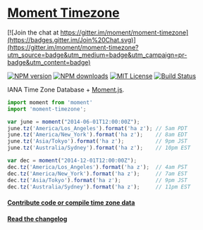 # [Moment Timezone](http://momentjs.com/timezone)

[![Join the chat at https://gitter.im/moment/moment-timezone](https://badges.gitter.im/Join%20Chat.svg)](https://gitter.im/moment/moment-timezone?utm_source=badge&utm_medium=badge&utm_campaign=pr-badge&utm_content=badge)

[![NPM version][npm-version-image]][npm-url] [![NPM downloads][npm-downloads-image]][npm-url] [![MIT License][license-image]][license-url] [![Build Status][travis-image]][travis-url]

IANA Time Zone Database + [Moment.js](http://momentjs.com).

```js
import moment from 'moment'
import 'moment-timezone';

var june = moment("2014-06-01T12:00:00Z");
june.tz('America/Los_Angeles').format('ha z'); // 5am PDT
june.tz('America/New_York').format('ha z');    // 8am EDT
june.tz('Asia/Tokyo').format('ha z');          // 9pm JST
june.tz('Australia/Sydney').format('ha z');    // 10pm EST

var dec = moment("2014-12-01T12:00:00Z");
dec.tz('America/Los_Angeles').format('ha z');  // 4am PST
dec.tz('America/New_York').format('ha z');     // 7am EST
dec.tz('Asia/Tokyo').format('ha z');           // 9pm JST
dec.tz('Australia/Sydney').format('ha z');     // 11pm EST
```

#### [Contribute code or compile time zone data](contributing.md)

#### [Read the changelog](changelog.md)


[license-image]: http://img.shields.io/badge/license-MIT-blue.svg?style=flat
[license-url]: LICENSE

[npm-url]: https://npmjs.org/package/moment-timezone
[npm-version-image]: http://img.shields.io/npm/v/moment-timezone.svg?style=flat
[npm-downloads-image]: http://img.shields.io/npm/dm/moment-timezone.svg?style=flat

[travis-url]: http://travis-ci.org/moment/moment-timezone
[travis-image]: http://img.shields.io/travis/moment/moment-timezone/develop.svg?style=flat
